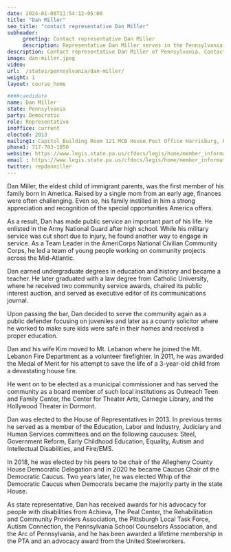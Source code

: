 ```yaml
---
date: 2024-01-08T11:54:12-05:00
title: "Dan Miller"
seo_title: "contact representative Dan Miller"
subheader:
     greeting: Contact representative Dan Miller
     description: Representative Dan Miller serves in the Pennsylvania House of Representatives, representing the 42nd legislative district. His tenure began in 2013, and he is affiliated with the Democratic Party.
description: Contact representative Dan Miller of Pennsylvania. Contact information for Dan Miller includes email address, phone number, and mailing address.
image: dan-miller.jpeg
video:
url:  /states/pennsylvania/dan-miller/
weight: 1
layout: course_home

####candidate
name: Dan Miller
state: Pennsylvania
party: Democratic
role: Representative
inoffice: current
elected: 2013
mailing1: Capitol Building Room 121 MCB House Post Office Harrisburg, PA 17120
phone1: 717-783-1850
website: https://www.legis.state.pa.us/cfdocs/legis/home/member_information/House_bio.cfm?id=1679/
email : https://www.legis.state.pa.us/cfdocs/legis/home/member_information/House_bio.cfm?id=1679/
twitter: repdanmiller
---
```


Dan Miller, the eldest child of immigrant parents, was the first member of his family born in America. Raised by a single mom from an early age, finances were often challenging. Even so, his family instilled in him a strong appreciation and recognition of the special opportunities America offers.

As a result, Dan has made public service an important part of his life. He enlisted in the Army National Guard after high school. While his military service was cut short due to injury, he found another way to engage in service. As a Team Leader in the AmeriCorps National Civilian Community Corps, he led a team of young people working on community projects across the Mid-Atlantic.

Dan earned undergraduate degrees in education and history and became a teacher. He later graduated with a law degree from Catholic University, where he received two community service awards, chaired its public interest auction, and served as executive editor of its communications journal.

Upon passing the bar, Dan decided to serve the community again as a public defender focusing on juveniles and later as a county solicitor where he worked to make sure kids were safe in their homes and received a proper education.

Dan and his wife Kim moved to Mt. Lebanon where he joined the Mt. Lebanon Fire Department as a volunteer firefighter. In 2011, he was awarded the Medal of Merit for his attempt to save the life of a 3-year-old child from a devastating house fire.

He went on to be elected as a municipal commissioner and has served the community as a board member of such local institutions as Outreach Teen and Family Center, the Center for Theater Arts, Carnegie Library, and the Hollywood Theater in Dormont.

Dan was elected to the House of Representatives in 2013. In previous terms he served as a member of the Education, Labor and Industry, Judiciary and Human Services committees and on the following caucuses: Steel, Government Reform, Early Childhood Education, Equality, Autism and Intellectual Disabilities, and Fire/EMS.

In 2018, he was elected by his peers to be chair of the Allegheny County House Democratic Delegation and in 2020 he became Caucus Chair of the Democratic Caucus. Two years later, he was elected Whip of the Democratic Caucus when Democrats became the majority party in the state House.

As state representative, Dan has received awards for his advocacy for people with disabilities from Achieva, The Peal Center, the Rehabilitation and Community Providers Association, the Pittsburgh Local Task Force, Autism Connection, the Pennsylvania School Counselors Association, and the Arc of Pennsylvania, and he has been awarded a lifetime membership in the PTA and an advocacy award from the United Steelworkers.
